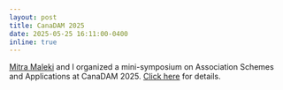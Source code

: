 ```yaml
---
layout: post
title: CanaDAM 2025
date: 2025-05-25 16:11:00-0400
inline: true
---
```


[Mitra Maleki](https://www.rmaleki.com/) and I organized a mini-symposium on Association Schemes and Applications at CanaDAM 2025. [Click here](http://127.0.0.1:4000/blog/2025/Association-schemes-CanaDAM/) for details.
